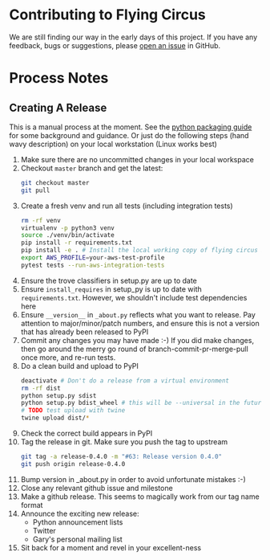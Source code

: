 # Contributing to Flying Circus
We are still finding our way in the early days of this project.
If you have any feedback, bugs or suggestions, please [open an
issue](https://github.com/garyd203/flying-circus/issues/new)
in GitHub.

# Process Notes

## Creating A Release

This is a manual process at the moment. See the
[python packaging guide](https://packaging.python.org/tutorials/distributing-packages/#packaging-your-project)
for some background and guidance. Or just do the following steps
(hand wavy description) on your local workstation (Linux works best)

1. Make sure there are no uncommitted changes in your local workspace
2. Checkout `master` branch and get the latest:
   ```bash
   git checkout master
   git pull
   ```
3. Create a fresh venv and run all tests (including integration tests)
   ```bash
   rm -rf venv
   virtualenv -p python3 venv
   source ./venv/bin/activate
   pip install -r requirements.txt
   pip install -e . # Install the local working copy of flying circus in "edit" mode
   export AWS_PROFILE=your-aws-test-profile
   pytest tests --run-aws-integration-tests
   ```
4. Ensure the trove classifiers in setup.py are up to date
5. Ensure `install_requires` in setup_py is up to date with
   `requirements.txt`. However, we shouldn't include test dependencies
   here 
6. Ensure `__version__` in `_about.py` reflects what you want to release.
   Pay attention to major/minor/patch numbers, and ensure
   this is not a version that has already been released to PyPI
7. Commit any changes you may have made :-) If you did make changes,
   then go around the merry go round of branch-commit-pr-merge-pull
   once more, and re-run tests.
8. Do a clean build and upload to PyPI
   ```bash
   deactivate # Don't do a release from a virtual environment
   rm -rf dist
   python setup.py sdist
   python setup.py bdist_wheel # this will be --universal in the future)
   # TODO test upload with twine
   twine upload dist/*
   ```
9. Check the correct build appears in PyPI
10. Tag the release in git. Make sure you push the tag to upstream
    ```bash
    git tag -a release-0.4.0 -m "#63: Release version 0.4.0"
    git push origin release-0.4.0
    ```
11. Bump version in _about.py in order to avoid unfortunate mistakes :-)
12. Close any relevant github issue and milestone
13. Make a github release. This seems to magically work from our tag name
    format
14. Announce the exciting new release:
    * Python announcement lists
    * Twitter
    * Gary's personal mailing list
15. Sit back for a moment and revel in your excellent-ness
